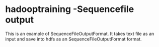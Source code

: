 # hadooptraining -Sequencefile output

This is an example of SequenceFileOutputFormat. It takes text file as an input and save into hdfs as an SequenceFileOutputFormat format.
